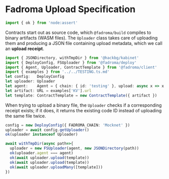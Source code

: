 # Fadroma Upload Specification

```typescript
import { ok } from 'node:assert'
```

Contracts start out as source code, which `@fadroma/build` compiles to binary artifacts
(WASM files). The `Uploader` class takes care of uploading them and producing a JSON file
containing upload metadata, which we call an **upload receipt**.

```typescript
import { JSONDirectory, withTmpDir } from '@hackbg/kabinet'
import { DeployConfig, FSUploader } from '@fadroma/deploy'
import { Agent, Uploader, ContractTemplate } from '@fadroma/client'
import { examples } from '../../TESTING.ts.md'
let config:   DeployConfig
let uploader: Uploader
let agent:    Agent = { chain: { id: 'testing' }, upload: async x => x }
let artifact: URL = examples['KV'].url
let template: ContractTemplate = new ContractTemplate({ artifact })
```

When trying to upload a binary file, the `Uploader` checks if a corresponding receipt exists;
if it does, it returns the existing code ID instead of uploading the same file twice.

```typescript
config = new DeployConfig({ FADROMA_CHAIN: 'Mocknet' })
uploader = await config.getUploader()
ok(uploader instanceof Uploader)

await withTmpDir(async path=>{
  uploader = new FSUploader(agent, new JSONDirectory(path))
  ok(uploader.agent === agent)
  ok(await uploader.upload(template))
  ok(await uploader.upload(template))
  ok(await uploader.uploadMany([template]))
})
```
